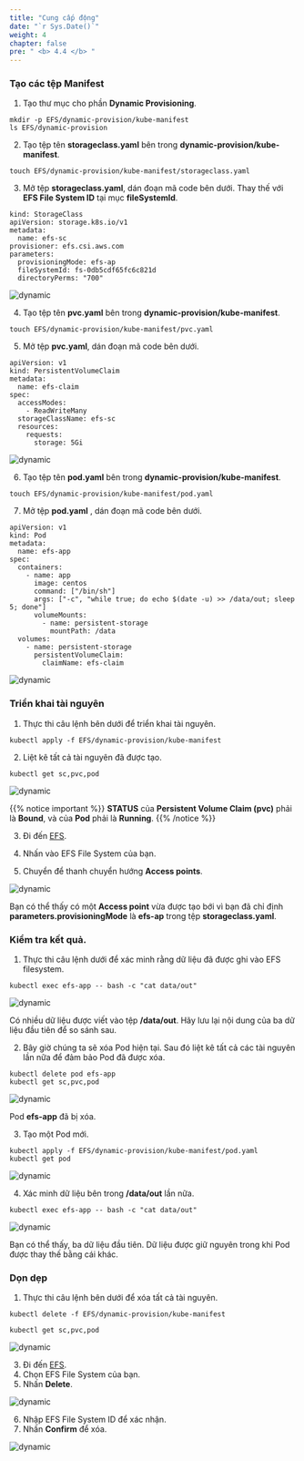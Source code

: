 ```yaml
---
title: "Cung cấp động"
date: "`r Sys.Date()`"
weight: 4
chapter: false
pre: " <b> 4.4 </b> "
---
```


### Tạo các tệp Manifest

1. Tạo thư mục cho phần **Dynamic Provisioning**.

```
mkdir -p EFS/dynamic-provision/kube-manifest
ls EFS/dynamic-provision
```

2. Tạo tệp tên **storageclass.yaml** bên trong **dynamic-provision/kube-manifest**.

```
touch EFS/dynamic-provision/kube-manifest/storageclass.yaml
```

3. Mở tệp **storageclass.yaml**, dán đoạn mã code bên dưới. Thay thế với **EFS File System ID** tại mục **fileSystemId**.

```
kind: StorageClass
apiVersion: storage.k8s.io/v1
metadata:
  name: efs-sc
provisioner: efs.csi.aws.com
parameters:
  provisioningMode: efs-ap
  fileSystemId: fs-0db5cdf65fc6c821d
  directoryPerms: "700"
```

![dynamic](/images/4-efs/4.4.1.png)

4. Tạo tệp tên **pvc.yaml** bên trong **dynamic-provision/kube-manifest**.

```
touch EFS/dynamic-provision/kube-manifest/pvc.yaml
```

5. Mở tệp **pvc.yaml**, dán đoạn mã code bên dưới.

```
apiVersion: v1
kind: PersistentVolumeClaim
metadata:
  name: efs-claim
spec:
  accessModes:
    - ReadWriteMany
  storageClassName: efs-sc
  resources:
    requests:
      storage: 5Gi
```

![dynamic](/images/4-efs/4.4.2.png)

6. Tạo tệp tên **pod.yaml** bên trong **dynamic-provision/kube-manifest**.

```
touch EFS/dynamic-provision/kube-manifest/pod.yaml
```

7. Mở tệp **pod.yaml** , dán đoạn mã code bên dưới.

```
apiVersion: v1
kind: Pod
metadata:
  name: efs-app
spec:
  containers:
    - name: app
      image: centos
      command: ["/bin/sh"]
      args: ["-c", "while true; do echo $(date -u) >> /data/out; sleep 5; done"]
      volumeMounts:
        - name: persistent-storage
          mountPath: /data
  volumes:
    - name: persistent-storage
      persistentVolumeClaim:
        claimName: efs-claim
```

![dynamic](/images/4-efs/4.4.3.png)

### Triển khai tài nguyên

1. Thực thi câu lệnh bên dưới để triển khai tài nguyên.

```
kubectl apply -f EFS/dynamic-provision/kube-manifest
```

2. Liệt kê tất cả tài nguyên đã được tạo.

```
kubectl get sc,pvc,pod
```

![dynamic](/images/4-efs/4.4.4.png)

{{% notice important %}}
**STATUS** của **Persistent Volume Claim (pvc)** phải là **Bound**, và của **Pod** phải là **Running**.
{{% /notice %}}

3. Đi đến [EFS](https://ap-southeast-1.console.aws.amazon.com/efs/home?region=ap-southeast-1#/file-systems).
4. Nhấn vào EFS File System của bạn.

5. Chuyển để thanh chuyển hướng **Access points**.

![dynamic](/images/4-efs/4.4.5.png)

Bạn có thể thấy có một **Access point** vừa được tạo bới vì bạn đã chỉ định **parameters.provisioningMode** là **efs-ap** trong tệp **storageclass.yaml**.

### Kiểm tra kết quả.

1. Thực thi câu lệnh dưới để xác minh rằng dữ liệu đã được ghi vào EFS filesystem.

```
kubectl exec efs-app -- bash -c "cat data/out"
```

![dynamic](/images/4-efs/4.4.6.png)

Có nhiều dữ liệu được viết vào tệp **/data/out**. Hãy lưu lại nội dung của ba dữ liệu đầu tiên để so sánh sau.

2. Bây giờ chúng ta sẽ xóa Pod hiện tại. Sau đó liệt kê tất cả các tài nguyên lần nữa để đảm bảo Pod đã được xóa.

```
kubectl delete pod efs-app
kubectl get sc,pvc,pod
```

![dynamic](/images/4-efs/4.4.7.png)

Pod **efs-app** đã bị xóa.

3. Tạo một Pod mới.

```
kubectl apply -f EFS/dynamic-provision/kube-manifest/pod.yaml
kubectl get pod
```

![dynamic](/images/4-efs/4.4.7.png)

4. Xác minh dữ liệu bên trong **/data/out** lần nữa.

```
kubectl exec efs-app -- bash -c "cat data/out"
```

![dynamic](/images/4-efs/4.4.8.png)

Bạn có thể thấy, ba dữ liệu đầu tiên. Dữ liệu được giữ nguyên trong khi Pod được thay thế bằng cái khác.

### Dọn dẹp

1. Thực thi câu lệnh bên dưới để xóa tất cả tài nguyên.

```
kubectl delete -f EFS/dynamic-provision/kube-manifest
```

```
kubectl get sc,pvc,pod
```

![dynamic](/images/4-efs/4.4.9.png)

3. Đi đến [EFS](https://ap-southeast-1.console.aws.amazon.com/efs/home?region=ap-southeast-1#/file-systems).
4. Chọn EFS File System của bạn.
5. Nhấn **Delete**.

![dynamic](/images/4-efs/4.4.10.png)

6. Nhập EFS File System ID để xác nhận.
7. Nhấn **Confirm** để xóa.

![dynamic](/images/4-efs/4.4.11.png)
